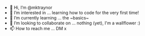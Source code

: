 - 👋 Hi, I’m @mktraynor
- 👀 I’m interested in ... learning how to code for the very first time!
- 🌱 I’m currently learning ... the ~basics~
- 💞️ I’m looking to collaborate on ... nothing (yet), I'm a wallflower :)
- 📫 How to reach me ... DM x

<!---
mktraynor/mktraynor is a ✨ special ✨ repository because its `README.md` (this file) appears on your GitHub profile.
You can click the Preview link to take a look at your changes.
--->
